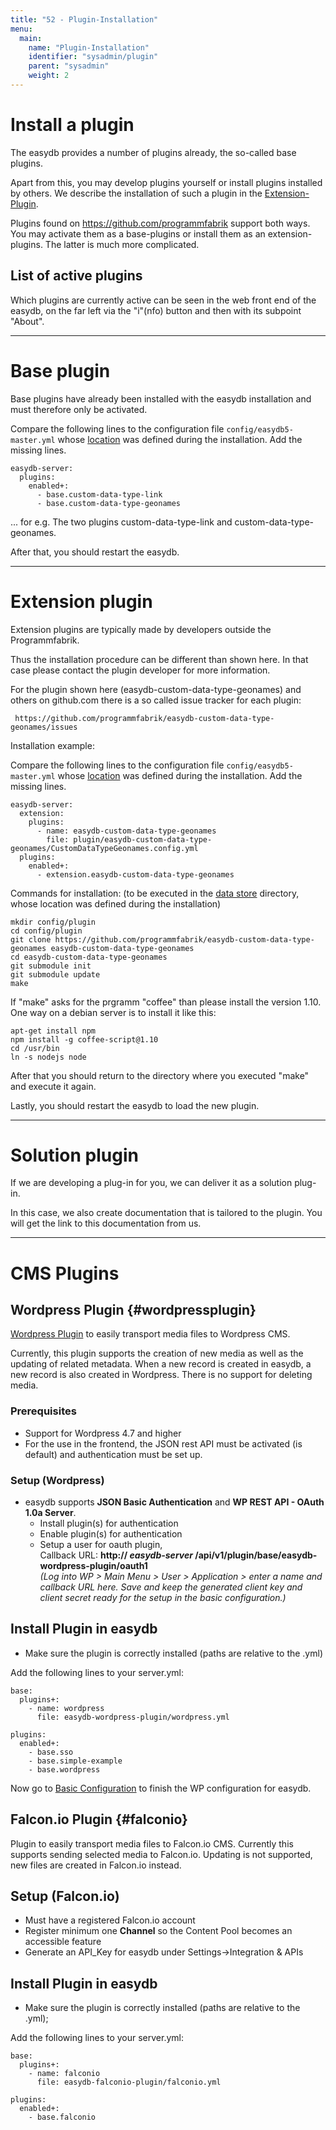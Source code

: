 ```yaml
---
title: "52 - Plugin-Installation"
menu:
  main:
    name: "Plugin-Installation"
    identifier: "sysadmin/plugin"
    parent: "sysadmin"
    weight: 2
---
```

# Install a plugin

The easydb provides a number of plugins already, the so-called base plugins.

Apart from this, you may develop plugins yourself or install plugins installed by others. We describe the installation of such a plugin in the [Extension-Plugin](#extension-plugin).

Plugins found on https://github.com/programmfabrik support both ways. You may activate them as a base-plugins or install them as an extension-plugins. The latter is much more complicated. 

## List of active plugins

Which plugins are currently active can be seen in the web front end of the easydb, on the far left via the "i"(nfo) button and then with its subpoint "About".

---

# Base plugin

Base plugins have already been installed with the easydb installation and must therefore only be activated.

Compare the following lines to the configuration file `config/easydb5-master.yml` whose [location](/en/sysadmin/installation) was defined during the installation. Add the missing lines.

    easydb-server:
      plugins:
        enabled+:
          - base.custom-data-type-link
          - base.custom-data-type-geonames

... for e.g. The two plugins custom-data-type-link and custom-data-type-geonames.

After that, you should restart the easydb.

---

# Extension plugin

Extension plugins are typically made by developers outside the Programmfabrik. 

Thus the installation procedure can be different than shown here. In that case please contact the plugin developer for more information.

For the plugin shown here (easydb-custom-data-type-geonames) and others on github.com there is a so called issue tracker for each plugin:

     https://github.com/programmfabrik/easydb-custom-data-type-geonames/issues

Installation example:

Compare the following lines to the configuration file `config/easydb5-master.yml` whose [location](/en/sysadmin/installation) was defined during the installation. Add the missing lines.

    easydb-server:
      extension:
        plugins:
          - name: easydb-custom-data-type-geonames
            file: plugin/easydb-custom-data-type-geonames/CustomDataTypeGeonames.config.yml
      plugins:
        enabled+:
          - extension.easydb-custom-data-type-geonames

Commands for installation: (to be executed in the [data store](/en/sysadmin/installation) directory, whose location was defined during the installation)

    mkdir config/plugin
    cd config/plugin
    git clone https://github.com/programmfabrik/easydb-custom-data-type-geonames easydb-custom-data-type-geonames
    cd easydb-custom-data-type-geonames
    git submodule init
    git submodule update
    make

If "make" asks for the prgramm "coffee" than please install the version 1.10. One way on a debian server is to install it like this:

    apt-get install npm
    npm install -g coffee-script@1.10
    cd /usr/bin
    ln -s nodejs node

After that you should return to the directory where you executed "make" and execute it again.

Lastly, you should restart the easydb to load the new plugin.


---

# Solution plugin

If we are developing a plug-in for you, we can deliver it as a solution plug-in.

In this case, we also create documentation that is tailored to the plugin. You will get the link to this documentation from us.

---

# CMS Plugins

## Wordpress Plugin {#wordpressplugin}

[Wordpress Plugin](/en/webfrontend/datamanagement/features/plugins) to easily transport media files to Wordpress CMS. 

Currently, this plugin supports the creation of new media as well as the updating of related metadata. When a new record is created in easydb, a new record is also created in Wordpress. There is no support for deleting media.

### Prerequisites

* Support for Wordpress 4.7 and higher
* For the use in the frontend, the JSON rest API must be activated (is default) and authentication must be set up.

### Setup (Wordpress)

* easydb supports **JSON Basic Authentication** and **WP REST API - OAuth 1.0a Server**.
  * Install plugin(s) for authentication
  * Enable plugin(s) for authentication
  * Setup a user for oauth plugin, <br> Callback URL: **http:// *easydb-server* /api/v1/plugin/base/easydb-wordpress-plugin/oauth1**<br> *(Log into WP > Main Menu > User > Application > enter a name and callback URL here. Save and keep the generated client key and client secret ready for the setup in the basic configuration.)*


## Install Plugin in easydb 

* Make sure the plugin is correctly installed (paths are relative to the .yml)

Add the following lines to your server.yml:

```
base:
  plugins+:
    - name: wordpress
      file: easydb-wordpress-plugin/wordpress.yml

plugins:
  enabled+:
    - base.sso
    - base.simple-example
    - base.wordpress
```

Now go to [Basic Configuration](/en/webfrontend/administration/base-config/cms) to finish the WP configuration for easydb.

## Falcon.io Plugin {#falconio}

Plugin to easily transport media files to Falcon.io CMS. Currently this supports sending selected media to Falcon.io. Updating is not supported, new files are created in Falcon.io instead.

## Setup (Falcon.io)

* Must have a registered Falcon.io account 
* Register minimum one **Channel** so the Content Pool becomes an accessible feature
* Generate an API_Key for easydb under Settings->Integration & APIs

## Install Plugin in easydb

* Make sure the plugin is correctly installed (paths are relative to the .yml);

Add the following lines to your server.yml:

```
base:
  plugins+:
    - name: falconio
      file: easydb-falconio-plugin/falconio.yml

plugins:
  enabled+:
    - base.falconio
```

